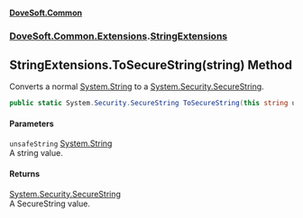 #### [DoveSoft.Common](./index.md 'index')
### [DoveSoft.Common.Extensions](./DoveSoft-Common-Extensions.md 'DoveSoft.Common.Extensions').[StringExtensions](./DoveSoft-Common-Extensions-StringExtensions.md 'DoveSoft.Common.Extensions.StringExtensions')
## StringExtensions.ToSecureString(string) Method
Converts a normal [System.String](https://docs.microsoft.com/en-us/dotnet/api/System.String 'System.String') to a [System.Security.SecureString](https://docs.microsoft.com/en-us/dotnet/api/System.Security.SecureString 'System.Security.SecureString').  
```csharp
public static System.Security.SecureString ToSecureString(this string unsafeString);
```
#### Parameters
<a name='DoveSoft-Common-Extensions-StringExtensions-ToSecureString(string)-unsafeString'></a>
`unsafeString` [System.String](https://docs.microsoft.com/en-us/dotnet/api/System.String 'System.String')  
A string value.  
  
#### Returns
[System.Security.SecureString](https://docs.microsoft.com/en-us/dotnet/api/System.Security.SecureString 'System.Security.SecureString')  
A SecureString value.  
